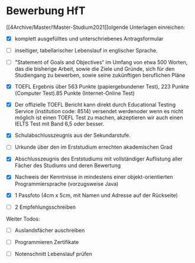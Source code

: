 # Bewerbung HfT 
[[4Archive/Master/!Master-Studium2021]]olgende Unterlagen einreichen:

- [x] komplett ausgefülltes und unterschriebenes Antragsformular
- [ ] inseitiger, tabellarischer Lebenslauf in englischer Sprache.
-  [ ] "Statement of Goals and Objectives“ im Umfang von etwa 500 Worten, das die bisherige Arbeit, sowie die Ziele und Gründe, sich für den Studiengang zu bewerben, sowie seine zukünftigen beruflichen Pläne
-  [x] TOEFL Ergebnis über 563 Punkte (papiergebundener Test), 223 Punkte (Computer Test).85 Punkte (Internet-Online Test)
- [x]  Der offizielle TOEFL Bericht kann direkt durch Educational Testing Service (institution code: 8514) versendet werdenoder wenn es nicht möglich ist einen TOEFL Test zu machen, akzeptieren wir auch einen IELTS Test mit Band 6,5 oder besser.

- [x] Schulabschlusszeugnis aus der Sekundarstufe.
- [ ] Urkunde über den im Erststudium errechten akademischen Grad
- [x] Abschlusszeugnis des Erststudiums mit vollständiger Auflistung aller Fächer des Studiums und deren Bewertung
- [x] Nachweis der Kenntnisse in mindestens einer objekt-orientierten Programmiersprache (vorzugsweise Java)
- [x] 1 Passfoto (4cm x 5cm, mit Namen und Adresse auf der Rückseite)
- [ ] 2 Empfehlungsschreiben

Weiter Todos: 
- [ ] Auslandsfächer auschreiben
- [ ] Programmieren Zertifikate
- [ ] Notenschnitt Lebenslauf prüfen

